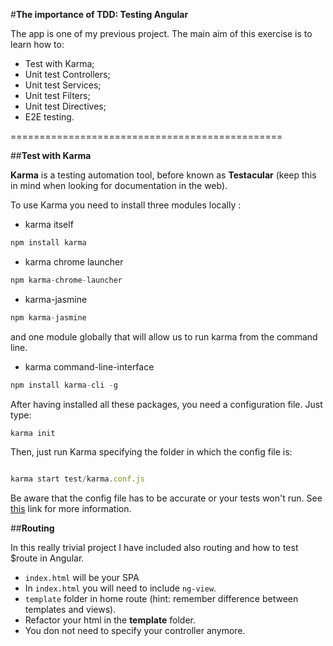 #**The importance of TDD: Testing Angular**

The app is one of my previous project. The main aim of this exercise is to learn how to:

- Test with Karma;
- Unit test Controllers;
- Unit test Services;
- Unit test Filters;
- Unit test Directives;
- E2E testing.


===============================================

##**Test with Karma**

**Karma** is a testing automation tool, before known as __Testacular__ (keep this in mind when looking for documentation in the web).

To use Karma you need to install three modules locally :

- karma itself
```javascript
npm install karma
```

- karma chrome launcher
```javascript 
npm karma-chrome-launcher
``` 

- karma-jasmine
```javascript
npm karma-jasmine
```

and one module globally that will allow us to run karma from the command line.

- karma command-line-interface

```javascript
npm install karma-cli -g
```

 After having installed all these packages, you need a configuration file. Just type:

 ```javascript 
karma init
 ```

 Then, just run Karma specifying the folder in which the config file is:

 ```javascript

 karma start test/karma.conf.js
 ```

 Be aware that the config file has to be accurate or your tests won't run. See [this](http://karma-runner.github.io/0.8/config/configuration-file.html) link for more information.
 

##**Routing**

 In this really trivial project I have included also routing and how to test $route in Angular.

- ```index.html``` will be your SPA
- In ```index.html``` you will need to include ```ng-view```.
- ```template``` folder in home route (hint: remember difference between templates and views).
- Refactor your html in the __template__ folder.
- You don not need to specify your controller anymore.